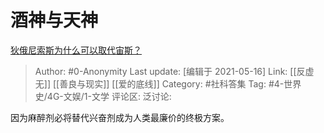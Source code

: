 # 酒神与天神
[狄俄尼索斯为什么可以取代宙斯？](https://www.zhihu.com/question/351515039/answer/1064265349)

> Author: #0-Anonymity
> Last update: [编辑于 2021-05-16]
> Link: [[反虚无]] [[善良与现实]] [[爱的底线]]
> Category: #社科答集
> Tag: #4-世界史/4G-文娱/1-文学
> 评论区:
> 泛讨论:

因为麻醉剂必将替代兴奋剂成为人类最廉价的终极方案。
